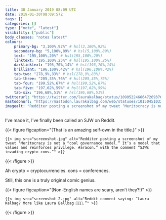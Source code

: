 ```yaml
---
title: 30 January 2019 08:09 UTC
date: 2019-01-30T08:09:57Z
tags: []
categories: []
type: ["note", "latest"]
visibility: ["public"]
body_classes: "notes latest"
colours:
    primary-bg: "3,100%,92%" # hsl(3,100%,92%)
    secondary-bg: "5,100%,89%" # hsl(5,100%,89%)
    text: "195,100%,20%" # hsl(195,100%,20%)
    linktext: "195,100%,25%" # hsl(195,100%,25%)
    darklinktext: "195,70%,14%" # hsl(195,70%,14%)
    brilliant: "196,100%,42%" # hsl(196,100%,42%)
    tab-two: "278,9%,83%" # hsl(278,9%,83%)
    tab-three: "205,35%,76%" # hsl(205,35%,76%)
    tab-four: "199,52%,67%" # hsl(199,52%,67%)
    tab-five: "197,62%,59%" # hsl(197,62%,59%)
    tab-six: "196,68%,51%" # hsl(196,68%,51%)
twitterurl: "https://twitter.com/laurakalbag/status/1090522466647269376"
mastodonurl: "https://mastodon.laurakalbag.com/web/statuses/101504510324591777"
imagealt: "Redditer posting a screenshot of my tweet ‘Meritocracy is not a “cool governance model.” It’s a model that values and reinforces privilege. #aracon.” with the comment “SJWs invading crypto cons.”"
---
```


I’ve made it, I’ve finally been called an SJW on Reddit.

{{< figure figcaption="(That is an amazing self-own in the title.)" >}}

    {{< img src="screenshot.jpg" alt="Redditer posting a screenshot of my tweet ‘Meritocracy is not a “cool governance model.” It’s a model that values and reinforces privilege. #aracon.” with the comment “SJWs invading crypto cons.”" >}}

{{< /figure >}}

Ah crypto = cryptocurrencies. cons = conferences.

Still, this one is a truly original comic genius.

{{< figure figcaption="(Non-English names are scary, aren’t they?!)" >}}

    {{< img src="screenshot-2.jpg" alt="Reddit comment saying: “Laura Kalbag? More like Laura Ballbag 🤣🤣🤣.”" >}}

{{< /figure >}}